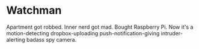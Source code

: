 Watchman
========

Apartment got robbed. Inner nerd got mad. Bought Raspberry Pi.
Now it's a motion-detecting dropbox-uploading push-notification-giving intruder-alerting badass spy camera.
